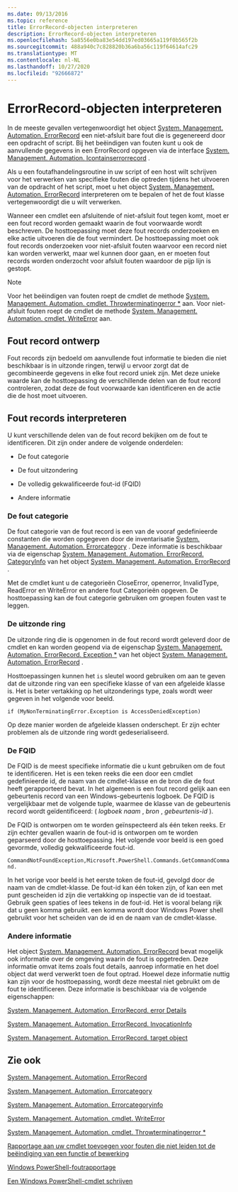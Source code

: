 ```yaml
---
ms.date: 09/13/2016
ms.topic: reference
title: ErrorRecord-objecten interpreteren
description: ErrorRecord-objecten interpreteren
ms.openlocfilehash: 5a8556e0ba83e54dd197ed03665a119f0b565f2b
ms.sourcegitcommit: 488a940c7c828820b36a6ba56c119f64614afc29
ms.translationtype: MT
ms.contentlocale: nl-NL
ms.lasthandoff: 10/27/2020
ms.locfileid: "92666872"
---
```

# <a name="interpreting-errorrecord-objects"></a>ErrorRecord-objecten interpreteren

In de meeste gevallen vertegenwoordigt het object [System. Management. Automation. ErrorRecord](/dotnet/api/System.Management.Automation.ErrorRecord) een niet-afsluit bare fout die is gegenereerd door een opdracht of script. Bij het beëindigen van fouten kunt u ook de aanvullende gegevens in een ErrorRecord opgeven via de interface [System. Management. Automation. Icontainserrorrecord](/dotnet/api/System.Management.Automation.IContainsErrorRecord) .

Als u een foutafhandelingsroutine in uw script of een host wilt schrijven voor het verwerken van specifieke fouten die optreden tijdens het uitvoeren van de opdracht of het script, moet u het object [System. Management. Automation. ErrorRecord](/dotnet/api/System.Management.Automation.ErrorRecord) interpreteren om te bepalen of het de fout klasse vertegenwoordigt die u wilt verwerken.

Wanneer een cmdlet een afsluitende of niet-afsluit fout tegen komt, moet er een fout record worden gemaakt waarin de fout voorwaarde wordt beschreven. De hosttoepassing moet deze fout records onderzoeken en elke actie uitvoeren die de fout vermindert. De hosttoepassing moet ook fout records onderzoeken voor niet-afsluit fouten waarvoor een record niet kan worden verwerkt, maar wel kunnen door gaan, en er moeten fout records worden onderzocht voor afsluit fouten waardoor de pijp lijn is gestopt.

> [!NOTE]
> Voor het beëindigen van fouten roept de cmdlet de methode [System. Management. Automation. cmdlet. Throwterminatingerror *](/dotnet/api/System.Management.Automation.Cmdlet.ThrowTerminatingError) aan. Voor niet-afsluit fouten roept de cmdlet de methode [System. Management. Automation. cmdlet. WriteError](/dotnet/api/System.Management.Automation.Cmdlet.WriteError) aan.

## <a name="error-record-design"></a>Fout record ontwerp

Fout records zijn bedoeld om aanvullende fout informatie te bieden die niet beschikbaar is in uitzonde ringen, terwijl u ervoor zorgt dat de gecombineerde gegevens in elke fout record uniek zijn. Met deze unieke waarde kan de hosttoepassing de verschillende delen van de fout record controleren, zodat deze de fout voorwaarde kan identificeren en de actie die de host moet uitvoeren.

## <a name="interpreting-error-records"></a>Fout records interpreteren

U kunt verschillende delen van de fout record bekijken om de fout te identificeren. Dit zijn onder andere de volgende onderdelen:

- De fout categorie

- De fout uitzondering

- De volledig gekwalificeerde fout-id (FQID)

- Andere informatie

### <a name="the-error-category"></a>De fout categorie

De fout categorie van de fout record is een van de vooraf gedefinieerde constanten die worden opgegeven door de inventarisatie [System. Management. Automation. Errorcategory](/dotnet/api/System.Management.Automation.ErrorCategory) . Deze informatie is beschikbaar via de eigenschap [System. Management. Automation. ErrorRecord. CategoryInfo](/dotnet/api/System.Management.Automation.ErrorRecord.CategoryInfo) van het object [System. Management. Automation. ErrorRecord](/dotnet/api/System.Management.Automation.ErrorRecord) .

Met de cmdlet kunt u de categorieën CloseError, openerror, InvalidType, ReadError en WriteError en andere fout Categorieën opgeven. De hosttoepassing kan de fout categorie gebruiken om groepen fouten vast te leggen.

### <a name="the-exception"></a>De uitzonde ring

De uitzonde ring die is opgenomen in de fout record wordt geleverd door de cmdlet en kan worden geopend via de eigenschap [System. Management. Automation. ErrorRecord. Exception *](/dotnet/api/System.Management.Automation.ErrorRecord.Exception) van het object [System. Management. Automation. ErrorRecord](/dotnet/api/System.Management.Automation.ErrorRecord) .

Hosttoepassingen kunnen het `is` sleutel woord gebruiken om aan te geven dat de uitzonde ring van een specifieke klasse of van een afgeleide klasse is. Het is beter vertakking op het uitzonderings type, zoals wordt weer gegeven in het volgende voor beeld.

`if (MyNonTerminatingError.Exception is AccessDeniedException)`

Op deze manier worden de afgeleide klassen onderschept. Er zijn echter problemen als de uitzonde ring wordt gedeserialiseerd.

### <a name="the-fqid"></a>De FQID

De FQID is de meest specifieke informatie die u kunt gebruiken om de fout te identificeren. Het is een teken reeks die een door een cmdlet gedefinieerde id, de naam van de cmdlet-klasse en de bron die de fout heeft gerapporteerd bevat. In het algemeen is een fout record gelijk aan een gebeurtenis record van een Windows-gebeurtenis logboek. De FQID is vergelijkbaar met de volgende tuple, waarmee de klasse van de gebeurtenis record wordt geïdentificeerd: ( *logboek naam* , *bron* , *gebeurtenis-id* ).

De FQID is ontworpen om te worden geïnspecteerd als één teken reeks. Er zijn echter gevallen waarin de fout-id is ontworpen om te worden geparseerd door de hosttoepassing. Het volgende voor beeld is een goed gevormde, volledig gekwalificeerde fout-id.

`CommandNotFoundException,Microsoft.PowerShell.Commands.GetCommandCommand.`

In het vorige voor beeld is het eerste token de fout-id, gevolgd door de naam van de cmdlet-klasse. De fout-id kan één token zijn, of kan een met punt gescheiden id zijn die vertakking op inspectie van de id toestaat. Gebruik geen spaties of lees tekens in de fout-id. Het is vooral belang rijk dat u geen komma gebruikt. een komma wordt door Windows Power shell gebruikt voor het scheiden van de id en de naam van de cmdlet-klasse.

### <a name="other-information"></a>Andere informatie

Het object [System. Management. Automation. ErrorRecord](/dotnet/api/System.Management.Automation.ErrorRecord) bevat mogelijk ook informatie over de omgeving waarin de fout is opgetreden. Deze informatie omvat items zoals fout details, aanroep informatie en het doel object dat werd verwerkt toen de fout optrad. Hoewel deze informatie nuttig kan zijn voor de hosttoepassing, wordt deze meestal niet gebruikt om de fout te identificeren. Deze informatie is beschikbaar via de volgende eigenschappen:

[System. Management. Automation. ErrorRecord. error Details](/dotnet/api/System.Management.Automation.ErrorRecord.ErrorDetails)

[System. Management. Automation. ErrorRecord. InvocationInfo](/dotnet/api/System.Management.Automation.ErrorRecord.InvocationInfo)

[System. Management. Automation. ErrorRecord. target object](/dotnet/api/System.Management.Automation.ErrorRecord.TargetObject)

## <a name="see-also"></a>Zie ook

[System. Management. Automation. ErrorRecord](/dotnet/api/System.Management.Automation.ErrorRecord)

[System. Management. Automation. Errorcategory](/dotnet/api/System.Management.Automation.ErrorCategory)

[System. Management. Automation. Errorcategoryinfo](/dotnet/api/System.Management.Automation.ErrorCategoryInfo)

[System. Management. Automation. cmdlet. WriteError](/dotnet/api/System.Management.Automation.Cmdlet.WriteError)

[System. Management. Automation. cmdlet. Throwterminatingerror *](/dotnet/api/System.Management.Automation.Cmdlet.ThrowTerminatingError)

[Rapportage aan uw cmdlet toevoegen voor fouten die niet leiden tot de beëindiging van een functie of bewerking](./adding-non-terminating-error-reporting-to-your-cmdlet.md)

[Windows PowerShell-foutrapportage](./error-reporting-concepts.md)

[Een Windows PowerShell-cmdlet schrijven](./writing-a-windows-powershell-cmdlet.md)
